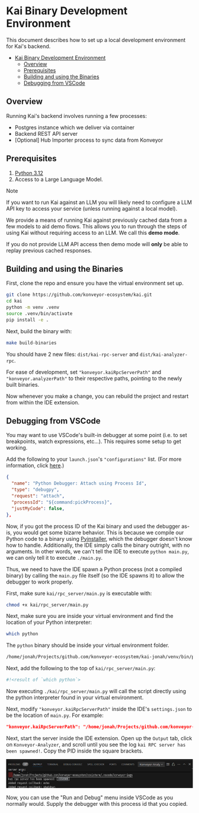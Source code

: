 # Kai Binary Development Environment

This document describes how to set up a local development environment for Kai's
backend.

- [Kai Binary Development Environment](#kai-binary-development-environment)
  - [Overview](#overview)
  - [Prerequisites](#prerequisites)
  - [Building and using the Binaries](#building-and-using-the-binaries)
  - [Debugging from VSCode](#debugging-from-vscode)

## Overview

Running Kai's backend involves running a few processes:

- Postgres instance which we deliver via container
- Backend REST API server
- [Optional] Hub Importer process to sync data from Konveyor

## Prerequisites

1. [Python 3.12](https://www.python.org/downloads/)
2. Access to a Large Language Model.

> [!NOTE]
>
> If you want to run Kai against an LLM you will likely need to configure a LLM
> API key to access your service (unless running against a local model).
>
> We provide a means of running Kai against previously cached data from a few
> models to aid demo flows. This allows you to run through the steps of using
> Kai without requiring access to an LLM. We call this **demo mode**.
>
> If you do not provide LLM API access then demo mode will **only** be able to
> replay previous cached responses.

## Building and using the Binaries

First, clone the repo and ensure you have the virtual environment set up.

```sh
git clone https://github.com/konveyor-ecosystem/kai.git
cd kai
python -m venv .venv
source .venv/bin/activate
pip install -e .
```

Next, build the binary with:

```sh
make build-binaries
```

You should have 2 new files: `dist/kai-rpc-server` and `dist/kai-analyzer-rpc`.

For ease of development, set `"konveyor.kaiRpcServerPath"` and
`"konveyor.analyzerPath"` to their respective paths, pointing to the newly built
binaries.

Now whenever you make a change, you can rebuild the project and
restart from within the IDE extension.

<!--

NOTE(@JonahSussman): We should add this back once the solution server exists.

Next, open a new terminal and run the Postgres container via podman:

```sh
make run-postgres
```

Finally, return to your previous terminal and run the Kai server:

```sh
make run-server
```

> [!NOTE]
>
> If you want to run with cached LLM responses run with:
> `KAI__DEMO_MODE=true make run-server`. The `KAI__DEMO_MODE` option will cache
> responses and play them back on subsequent runs.
>
> If you want to run with debug information, set the environment variable with:
> `KAI__LOG_LEVEL=debug make run-server`.

On your first run, there will be no solved examples in the database. You can
load some sample data to get started. Open a new terminal and run:

```sh
source env/bin/activate
pushd samples
./fetch_apps.py
popd
make load-data
```

This operation should complete in ~1-2 minutes.

-->

## Debugging from VSCode

You may want to use VSCode's built-in debugger at some point (i.e. to set
breakpoints, watch expressions, etc...). This requires some setup to get
working.

Add the following to your `launch.json`'s `"configurations"` list. (For more
information, click [here](https://go.microsoft.com/fwlink/?linkid=830387).)

```json
{
  "name": "Python Debugger: Attach using Process Id",
  "type": "debugpy",
  "request": "attach",
  "processId": "${command:pickProcess}",
  "justMyCode": false,
},
```

Now, if you got the process ID of the Kai binary and used the debugger as-is,
you would get some bizarre behavior. This is because we compile our Python
code to a binary using [Pyinstaller](https://pyinstaller.org/en/stable/), which
the debugger doesn't know how to handle. Additionally, the IDE simply calls the
binary outright, with no arguments. In other words, we can't tell the IDE to
execute `python main.py`, we can only tell it to execute `./main.py`.

Thus, we need to have the IDE spawn a Python process (not a compiled binary) by
calling the `main.py` file itself (so the IDE spawns it) to allow the debugger to
work properly.

First, make sure `kai/rpc_server/main.py` is executable with:

```sh
chmod +x kai/rpc_server/main.py
```

Next, make sure you are inside your virtual environment and find the location of
your Python interpreter:

```sh
which python
```

The `python` binary should be inside your virtual environment folder.

```sh
/home/jonah/Projects/github.com/konveyor-ecosystem/kai-jonah/venv/bin/python
```

Next, add the following to the top of `kai/rpc_server/main.py`:

```python
#!<result of `which python`>
```

Now executing `./kai/rpc_server/main.py` will call the script directly using the
python interpreter found in your virtual environment.

Next, modify `"konveyor.kaiRpcServerPath"` inside the IDE's `settings.json` to
be the location of `main.py`. For example:

```json
"konveyor.kaiRpcServerPath": "/home/jonah/Projects/github.com/konveyor-ecosystem/kai-jonah/kai/rpc_server/main.py",
```

Next, start the server inside the IDE extension. Open up the `Output` tab, click
on `Konveyor-Analyzer`, and scroll until you see the log `kai RPC server has been
spawned!`. Copy the PID inside the square brackets.

![Kai RPC Server has been spawned!](images/kai-rpc-server-has-been-spawned.png)

Now, you can use the "Run and Debug" menu inside VSCode as you normally would.
Supply the debugger with this process id that you copied.
